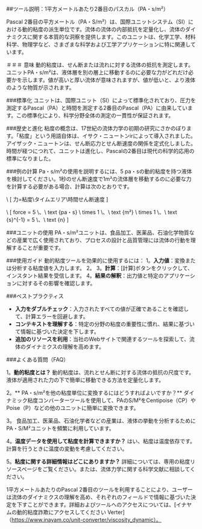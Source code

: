##ツール説明：1平方メートルあたり2番目のパスカル（PA・s/m²）

Pascal 2番目の平方メートル（PA・S/m²）は、国際ユニットシステム（SI）における動的粘度の派生単位です。流体の流体の内部抵抗を定量化し、流体のダイナミクスに関する本質的な洞察を提供します。このユニットは、化学工学、材料科学、物理学など、さまざまな科学および工学アプリケーションに特に関連しています。

＃＃＃ 意味
動的粘度は、せん断または流れに対する流体の抵抗を測定します。ユニットPA・s/m²は、液体層を別の層上に移動するのに必要な力がどれだけ必要かを示します。値が高いと厚い流体が意味されますが、値が低いと、より液体のような物質が示されます。

###標準化
ユニットは、国際ユニット（SI）によって標準化されており、圧力を測定するPascal（PA）と時間を測定する2番目のPascal（PA）に由来しています。この標準化により、科学分野全体の測定の一貫性が保証されます。

###歴史と進化
粘度の概念は、17世紀の流体力学の初期の研究にさかのぼります。「粘度」という用語自体は、イサク・ニュートンirによって導入されました。アイザック・ニュートンは、せん断応力とせん断速度の関係を定式化しました。時間が経つにつれて、ユニットは進化し、Pascalの2番目は現代の科学的応用の標準になりました。

###例の計算
Pa・s/m²の使用を説明するには、5 pa・sの動的粘度を持つ液体を検討してください。1秒のせん断速度で1m²の流体層を移動するのに必要な力を計算する必要がある場合、計算は次のとおりです。

\ [
力=粘度\タイムエリア\時間せん断速度
\]

\ [
force = 5 \、\ text {pa・s} \ times 1 \、\ text {m²} \ times 1 \、\ text {s}^{-1} = 5 \、\ text {n}
\]

###ユニットの使用
PA・s/m²ユニットは、食品加工、医薬品、石油化学物質などの産業で広く使用されており、プロセスの設計と品質管理には流体の行動を理解することが重要です。

###使用ガイド
動的粘度ツールを効果的に使用するには：
1。**入力値**：変換または分析する粘度値を入力します。
2。
3。**計算**：[計算]ボタンをクリックして、インスタント結果を受信します。
4。**結果の解釈**：出力値と特定のアプリケーションに対するその影響を確認します。

###ベストプラクティス
-  **入力をダブルチェック**：入力されたすべての値が正確であることを確認して、計算エラーを回避します。
-  **コンテキストを理解する**：特定の分野の粘度の重要性に慣れ、結果に基づいて情報に基づいた決定を下します。
-  **追加のリソースを利用**：当社のWebサイトで関連するツールを探索して、流体のダイナミクスの理解を高めます。

###よくある質問（FAQ）

1。**動的粘度とは？**
動的粘度は、流れとせん断に対する流体の抵抗の尺度です。液体が適用された力の下で簡単に移動できる方法を定量化します。

2。** PA・s/m²を他の粘度単位に変換するにはどうすればよいですか？**
ダイナミック粘度コンバーターツールを使用して、PAのS/M²をCentipoise（CP）やPoise（P）などの他のユニットに簡単に変換できます。

3。
食品加工、医薬品、石油化学者などの産業は、液体の挙動を分析するためにPA・S/M²ユニットを頻繁に利用しています。

4。**温度データを使用して粘度を計算できますか？**
はい、粘度は温度依存です。計算を行うときに温度の変動を考慮してください。

5。**粘度に関する詳細情報はどこにありますか？**
詳細については、専用の粘度リソースページをご覧ください。または、流体力学に関する科学文献に相談してください。

1平方メートルあたりのPascal 2番目のツールを利用することにより、ユーザーは流体のダイナミクスの理解を高め、それぞれのフィールドで情報に基づいた決定を下すことができます。詳細およびツールへのアクセスについては、[イナヤムの動的粘度詐欺にアクセスしてください Verter]（https://www.inayam.co/unit-converter/viscosity_dynamic）。